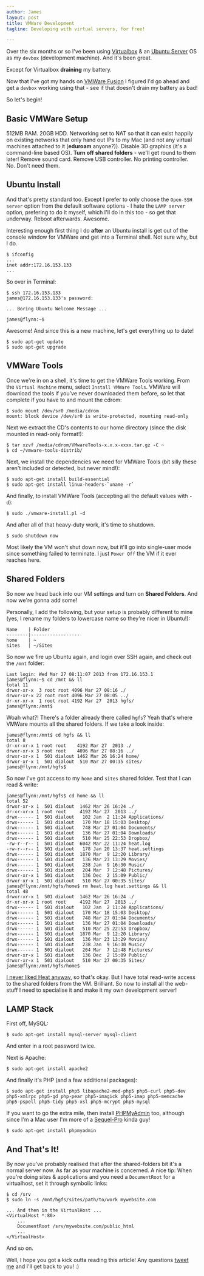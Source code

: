 ```yaml
---
author: James
layout: post
title: VMWare Development
tagline: Developing with virtual servers, for free!

---
```


Over the six months or so I've been using [Virtualbox][virtualbox] & an [Ubuntu Server][ubuntu] OS as my `devbox` (development machine). And it's been great.

Except for Virtualbox **draining** my battery.

Now that I've got my hands on [VMWare Fusion][vmware] I figured I'd go ahead and get a `devbox` working using that - see if that doesn't drain my battery as bad!

So let's begin!

## Basic VMWare Setup

512MB RAM. 20GB HDD. Networking set to NAT so that it can exist happily on existing networks that only hand out IPs to my Mac (and not any virtual machines attached to it (**eduroam** anyone?)). Disable 3D graphics (it's a command-line based OS). **Turn off shared folders** - we'll get round to them later! Remove sound card. Remove USB controller. No printing controller. No. Don't need them.

## Ubuntu Install

And that's pretty standard too. Except I prefer to only choose the `Open-SSH server` option from the default software options - I hate the `LAMP server` option, prefering to do it myself, which I'll do in this too - so get that underway. Reboot afterwards. Awesome.

Interesting enough first thing I do **after** an Ubuntu install is get out of the console window for VMWare and get into a Terminal shell. Not sure why, but I do.

	$ ifconfig
	...
	inet addr:172.16.153.133
	...

So over in Terminal:

	$ ssh 172.16.153.133
	james@172.16.153.133's password:
	
	... Boring Ubuntu Welcome Message ...
	
	james@flynn:~$ 

Awesome! And since this is a new machine, let's get everything up to date!

	$ sudo apt-get update
	$ sudo apt-get upgrade

## VMWare Tools

Once we're in on a shell, it's time to get the VMWare Tools working. From the `Virtual Machine` menu, select `Install VMWare Tools`. VMWare will download the tools if you've never downloaded them before, so let that complete if you have to and mount the cdrom:

	$ sudo mount /dev/sr0 /media/cdrom
	mount: block device /dev/sr0 is write-protected, mounting read-only

Next we extract the CD's contents to our home directory (since the disk mounted in read-only format!):

	$ tar xzvf /media/cdrom/VMwareTools-x.x.x-xxxx.tar.gz -C ~
	$ cd ~/vmware-tools-distrib/

Next, we install the dependencies we need for VMWare Tools (bit silly these aren't included or detected, but never mind!):

	$ sudo apt-get install build-essential
	$ sudo apt-get install linux-headers-`uname -r`

And finally, to install VMWare Tools (accepting all the default values with `-d`):

	$ sudo ./vmware-install.pl -d

And after all of that heavy-duty work, it's time to shutdown.

	$ sudo shutdown now

Most likely the VM won't shut down now, but it'll go into single-user mode since something failed to terminate. I just `Power Off` the VM if it ever reaches here.

## Shared Folders

So now we head back into our VM settings and turn on **Shared Folders**. And now we're gonna add some!

Personally, I add the following, but your setup is probably different to mine (yes, I rename my folders to lowercase name so they're nicer in Ubuntu!):

	Name    | Folder
	--------|------------------
	home    | ~
	sites   | ~/Sites

So now we fire up Ubuntu again, and login over SSH again, and check out the `/mnt` folder:

	Last login: Wed Mar 27 08:11:07 2013 from 172.16.153.1
	james@flynn:~$ cd /mnt && ll
	total 11
	drwxr-xr-x  3 root root 4096 Mar 27 08:16 ./
	drwxr-xr-x 22 root root 4096 Mar 27 08:05 ../
	dr-xr-xr-x  1 root root 4192 Mar 27  2013 hgfs/
	james@flynn:/mnt$

Woah what?! There's a folder already there called `hgfs`? Yeah that's where VMWare mounts all the shared folders. If we take a look inside:

	james@flynn:/mnt$ cd hgfs && ll
	total 8
	dr-xr-xr-x 1 root root    4192 Mar 27  2013 ./
	drwxr-xr-x 3 root root    4096 Mar 27 08:16 ../
	drwxr-xr-x 1  501 dialout 1462 Mar 26 16:24 home/
	drwxr-xr-x 1  501 dialout  510 Mar 27 00:35 sites/
	james@flynn:/mnt/hgfs$ 

So now I've got access to my `home` and `sites` shared folder. Test that I can read & write:

	james@flynn:/mnt/hgfs$ cd home && ll
	total 52
	drwxr-xr-x 1  501 dialout  1462 Mar 26 16:24 ./
	dr-xr-xr-x 1 root root     4192 Mar 27  2013 ../
	drwx------ 1  501 dialout   102 Jan  2 11:24 Applications/
	drwx------ 1  501 dialout   170 Mar 18 15:03 Desktop/
	drwx------ 1  501 dialout   748 Mar 27 01:04 Documents/
	drwx------ 1  501 dialout   136 Mar 27 01:04 Downloads/
	drwx------ 1  501 dialout   510 Mar 25 22:53 Dropbox/
	-rw-r--r-- 1  501 dialout  6042 Mar 22 11:24 heat.log
	-rw-r--r-- 1  501 dialout   178 Jan 20 13:37 heat.settings
	drwx------ 1  501 dialout  1870 Mar  9 12:20 Library/
	drwx------ 1  501 dialout   136 Mar 23 13:29 Movies/
	drwx------ 1  501 dialout   238 Jan  9 16:30 Music/
	drwx------ 1  501 dialout   204 Mar  7 12:48 Pictures/
	drwxr-xr-x 1  501 dialout   136 Dec  2 15:09 Public/
	drwxr-xr-x 1  501 dialout   510 Mar 27 00:35 Sites/
	james@flynn:/mnt/hgfs/home$ rm heat.log heat.settings && ll
	total 48
	drwxr-xr-x 1  501 dialout  1462 Mar 26 16:24 ./
	dr-xr-xr-x 1 root root     4192 Mar 27  2013 ../
	drwx------ 1  501 dialout   102 Jan  2 11:24 Applications/
	drwx------ 1  501 dialout   170 Mar 18 15:03 Desktop/
	drwx------ 1  501 dialout   748 Mar 27 01:04 Documents/
	drwx------ 1  501 dialout   136 Mar 27 01:04 Downloads/
	drwx------ 1  501 dialout   510 Mar 25 22:53 Dropbox/
	drwx------ 1  501 dialout  1870 Mar  9 12:20 Library/
	drwx------ 1  501 dialout   136 Mar 23 13:29 Movies/
	drwx------ 1  501 dialout   238 Jan  9 16:30 Music/
	drwx------ 1  501 dialout   204 Mar  7 12:48 Pictures/
	drwxr-xr-x 1  501 dialout   136 Dec  2 15:09 Public/
	drwxr-xr-x 1  501 dialout   510 Mar 27 00:35 Sites/
	james@flynn:/mnt/hgfs/home$ 

[I never liked Heat anyway][heat], so that's okay. But I have total read-write access to the shared folders from the VM. Brilliant. So now to install all the web-stuff I need to specialise it and make it my own development server!

## LAMP Stack

First off, MySQL:

	$ sudo apt-get install mysql-server mysql-client

And enter in a root password twice.

Next is Apache:

	$ sudo apt-get install apache2

And finally it's PHP (and a few additional packages):

	$ sudo apt-get install php5 libapache2-mod-php5 php5-curl php5-dev php5-xmlrpc php5-gd php-pear php5-imagick php5-imap php5-memcache php5-pspell php5-tidy php5-xsl php5-mcrypt php5-mysql

If you want to go the extra mile, then install [PHPMyAdmin][phpmyadmin] too, although since I'm a Mac user I'm more of a [Sequel-Pro][sequel-pro] kinda guy!

	$ sudo apt-get install phpmyadmin

## And That's It!

By now you've probably realised that after the shared-folders bit it's a normal server now. As far as your machine is concerned. A nice tip: When you're doing sites & applications and you need a `DocumentRoot` for a virtualhost, set it through symbolic links:

	$ cd /srv
	$ sudo ln -s /mnt/hgfs/sites/path/to/work mywebsite.com
	
	... And then in the VirtualHost ...
	<VirtualHost *:80>
		...
		DocumentRoot /srv/mywebsite.com/public_html
		...
	</VirtualHost>

And so on.

Well, I hope you got a kick outta reading this article! Any questions [tweet me][tweet] and I'll get back to you! :)

[heat]: /2013/02/if-you-cant-stand-the-heat
[phpmyadmin]: http://www.phpmyadmin.net
[sequel-pro]: http://www.sequelpro.com
[tweet]: http://twitter.com/jdrydn
[ubuntu]: http://www.ubuntu.com/business/server
[vmware]: http://www.vmware.com/products/fusion
[virtualbox]: https://www.virtualbox.org